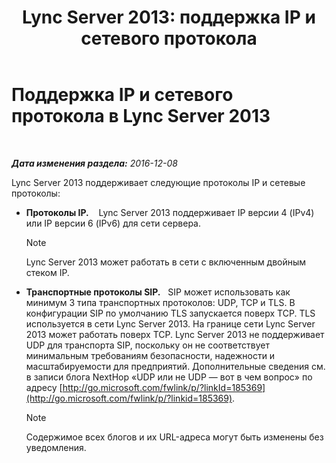 ﻿---
title: 'Lync Server 2013: поддержка IP и сетевого протокола'
TOCTitle: Поддержка IP и сетевого протокола
ms:assetid: b0cffb10-3478-445c-89c7-8cb8b5027424
ms:mtpsurl: https://technet.microsoft.com/ru-ru/library/Gg412848(v=OCS.15)
ms:contentKeyID: 49310871
ms.date: 12/10/2016
mtps_version: v=OCS.15
ms.translationtype: HT
---

# Поддержка IP и сетевого протокола в Lync Server 2013

 

_**Дата изменения раздела:** 2016-12-08_

Lync Server 2013 поддерживает следующие протоколы IP и сетевые протоколы:

  - **Протоколы IP.**    Lync Server 2013 поддерживает IP версии 4 (IPv4) или IP версии 6 (IPv6) для сети сервера.
    
    > [!NOTE]  
    > Lync Server 2013 может работать в сети с включенным двойным стеком IP.

  - **Транспортные протоколы SIP.**   SIP может использовать как минимум 3 типа транспортных протоколов: UDP, TCP и TLS. В конфигурации SIP по умолчанию TLS запускается поверх TCP. TLS используется в сети Lync Server 2013. На границе сети Lync Server 2013 может работать поверх TCP. Lync Server 2013 не поддерживает UDP для транспорта SIP, поскольку он не соответствует минимальным требованиям безопасности, надежности и масштабируемости для предприятий. Дополнительные сведения см. в записи блога NextHop «UDP или не UDP — вот в чем вопрос» по адресу [http://go.microsoft.com/fwlink/p/?linkId=185369](http://go.microsoft.com/fwlink/p/?linkid=185369).
    
    > [!NOTE]  
    > Содержимое всех блогов и их URL-адреса могут быть изменены без уведомления.
